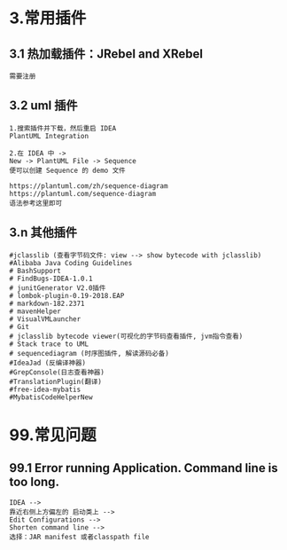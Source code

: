 


# 3.常用插件
## 3.1 热加载插件：JRebel and XRebel
```
需要注册
```
## 3.2 uml 插件
```
1.搜索插件并下载，然后重启 IDEA
PlantUML Integration

2.在 IDEA 中 ->
New -> PlantUML File -> Sequence
便可以创建 Sequence 的 demo 文件

https://plantuml.com/zh/sequence-diagram
https://plantuml.com/sequence-diagram
语法参考这里即可
```

## 3.n 其他插件
```
#jclasslib (查看字节码文件: view --> show bytecode with jclasslib)
#Alibaba Java Coding Guidelines
# BashSupport
# FindBugs-IDEA-1.0.1
# junitGenerator V2.0插件
# lombok-plugin-0.19-2018.EAP
# markdown-182.2371
# mavenHelper
# VisualVMLauncher
# Git
# jclasslib bytecode viewer(可视化的字节码查看插件, jvm指令查看)
# Stack trace to UML
# sequencediagram (时序图插件, 解读源码必备)
#IdeaJad (反编译神器)
#GrepConsole(日志查看神器)
#TranslationPlugin(翻译)
#free-idea-mybatis
#MybatisCodeHelperNew
```



# 99.常见问题
## 99.1 Error running Application. Command line is too long.
```
IDEA --> 
靠近右侧上方偏左的 启动类上 --> 
Edit Configurations -->
Shorten command line --> 
选择：JAR manifest 或者classpath file
```